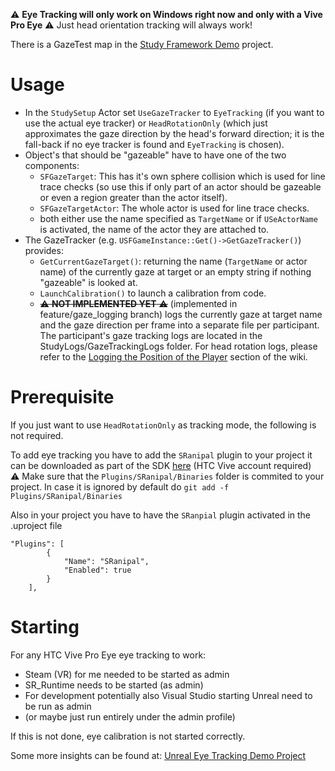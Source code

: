 :warning: **Eye Tracking will only work on Windows right now and only with a Vive Pro Eye** :warning: Just head orientation tracking will always work!

There is a GazeTest map in the [Study Framework Demo](https://git-ce.rwth-aachen.de/vr-vis/VR-Group/study-framework-demo) project.

# Usage

* In the ``StudySetup`` Actor set ``UseGazeTracker`` to ``EyeTracking`` (if you want to use the actual eye tracker) or ``HeadRotationOnly`` (which just approximates the gaze direction by the head's forward direction; it is the fall-back if no eye tracker is found and ``EyeTracking`` is chosen).
* Object's that should be "gazeable" have to have one of the two components:
  * ``SFGazeTarget``: This has it's own sphere collision which is used for line trace checks (so use this if only part of an actor should be gazeable or even a region greater than the actor itself).
  * ``SFGazeTargetActor``: The whole actor is used for line trace checks.
  * both either use the name specified as ``TargetName`` or if ``USeActorName`` is activated, the name of the actor they are attached to.
* The GazeTracker (e.g. ``USFGameInstance::Get()->GetGazeTracker()``) provides:
  * ``GetCurrentGazeTarget()``: returning the name (``TargetName`` or actor name) of the currently gaze at target or an empty string if nothing "gazeable" is looked at.
  * ``LaunchCalibration()`` to launch a calibration from code.
  * ~~:warning: **NOT IMPLEMENTED YET** :warning:~~ (implemented in feature/gaze_logging branch)  logs the currently gaze at target name and the gaze direction per frame into a separate file per participant. The participant's gaze tracking logs are located in the StudyLogs/GazeTrackingLogs folder. For head rotation logs, please refer to the [Logging the Position of the Player](https://git-ce.rwth-aachen.de/vr-vis/VR-Group/unreal-development/plugins/unreal-study-framework/-/wikis/Logging#example-logging-the-position-of-the-player-in-vr) section of the wiki.

# Prerequisite

If you just want to use ``HeadRotationOnly`` as tracking mode, the following is not required.
 
To add eye tracking you have to add the ``SRanipal`` plugin to your project it can be downloaded as part of the SDK [here](https://developer-express.vive.com/resources/vive-sense/eye-and-facial-tracking-sdk/download/latest/) (HTC Vive account required)\
:warning: Make sure that the ``Plugins/SRanipal/Binaries`` folder is commited to your project. In case it is ignored by default do ``git add -f Plugins/SRanipal/Binaries``

Also in your project you have to have the ``SRanpial`` plugin activated in the .uproject file
```
"Plugins": [
		{
			"Name": "SRanipal",
			"Enabled": true
		}
	],
```

# Starting

For any HTC Vive Pro Eye eye tracking to work:
* Steam (VR) for me needed to be started as admin
* SR_Runtime needs to be started (as admin)
* For development potentially also Visual Studio starting Unreal need to be run as admin
* (or maybe just run entirely under the admin profile)

If this is not done, eye calibration is not started correctly.

Some more insights can be found at: [Unreal Eye Tracking Demo Project](https://devhub.vr.rwth-aachen.de/VR-Group/unreal-eye-tracking/-/wikis/home)